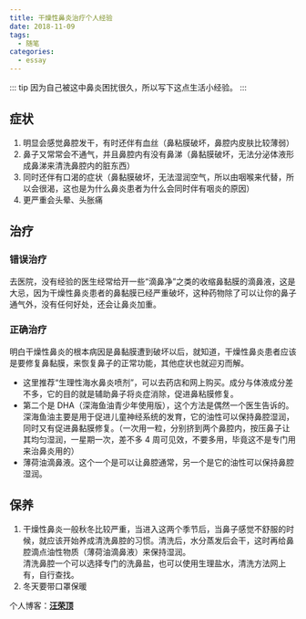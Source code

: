 ```yaml
---
title: 干燥性鼻炎治疗个人经验
date: 2018-11-09
tags:
  - 随笔
categories:
  - essay
---
```


::: tip 因为自己被这中鼻炎困扰很久，所以写下这点生活小经验。 :::

<!-- more -->

## 症状

1. 明显会感觉鼻腔发干，有时还伴有血丝（鼻粘膜破坏，鼻腔内皮肤比较薄弱）
2. 鼻子又常常会不通气，并且鼻腔内有没有鼻涕（鼻黏膜破坏，无法分泌体液形成鼻涕来清洗鼻腔内的脏东西）
3. 同时还伴有口渴的症状（鼻黏膜破坏，无法湿润空气，所以由咽喉来代替，所以会很渴，这也是为什么鼻炎患者为什么会同时伴有咽炎的原因）
4. 更严重会头晕、头胀痛

## 治疗

### 错误治疗

去医院，没有经验的医生经常给开一些“滴鼻净”之类的收缩鼻黏膜的滴鼻液，这是大忌，因为干燥性鼻炎患者的鼻黏膜已经严重破坏，这种药物除了可以让你的鼻子通气外，没有任何好处，还会让鼻炎加重。

### 正确治疗

明白干燥性鼻炎的根本病因是鼻黏膜遭到破坏以后，就知道，干燥性鼻炎患者应该是要修复鼻黏膜，来恢复鼻子的正常功能，其他症状也就迎刃而解。<br>

- 这里推荐“生理性海水鼻炎喷剂”，可以去药店和网上购买。成分与体液成分差不多，它的目的就是辅助鼻子将炎症消除，促进鼻粘膜修复。
- 第二个是 DHA（深海鱼油青少年使用版），这个方法是偶然一个医生告诉的。深海鱼油主要是用于促进儿童神经系统的发育，它的油性可以保持鼻腔湿润，同时又有促进鼻黏膜修复。（一次用一粒，分别挤到两个鼻腔内，按压鼻子让其均匀湿润，一星期一次，差不多 4 周可见效，不要多用，毕竟这不是专门用来治鼻炎用的）
- 薄荷油滴鼻液。这个一个是可以让鼻腔通常，另一个是它的油性可以保持鼻腔湿润。

## 保养

1. 干燥性鼻炎一般秋冬比较严重，当进入这两个季节后，当鼻子感觉不舒服的时候，就应该开始养成清洗鼻腔的习惯。清洗后，水分蒸发后会干，这时再给鼻腔滴点油性物质（薄荷油滴鼻液）来保持湿润。 <br> 清洗鼻腔一个可以选择专门的洗鼻盐，也可以使用生理盐水，清洗方法网上有，自行查找。
2. 冬天要带口罩保暖

个人博客：[**汪荣顶**](www.fedtop.com)
